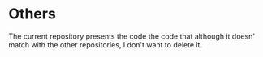 # Others
The current repository presents the code the code that although it doesn' match with the other repositories, I don't want to delete it.
